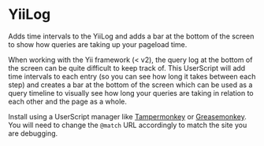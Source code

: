# YiiLog
Adds time intervals to the YiiLog and adds a bar at the bottom of the screen to show how queries are taking up your pageload time.

When working with the Yii framework (< v2), the query log at the bottom of the screen can be quite difficult to keep track of. This UserScript will add time intervals to each entry (so you can see how long it takes between each step) and creates a bar at the bottom of the screen which can be used as a query timeline to visually see how long your queries are taking in relation to each other and the page as a whole.

Install using a UserScript manager like [Tampermonkey](https://chrome.google.com/webstore/detail/tampermonkey/dhdgffkkebhmkfjojejmpbldmpobfkfo?hl=en) or [Greasemonkey](https://addons.mozilla.org/en-us/firefox/addon/greasemonkey/). You will need to change the `@match` URL accordingly to match the site you are debugging.
